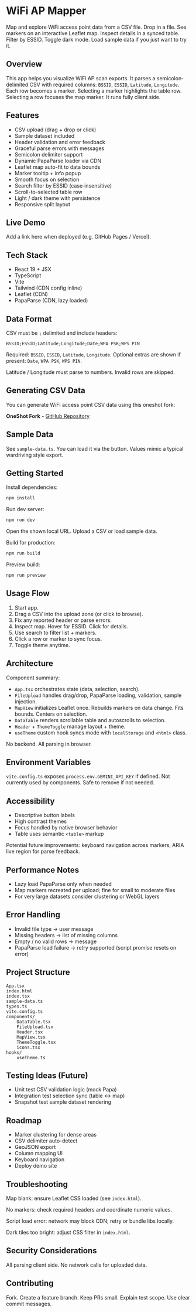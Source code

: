 # WiFi AP Mapper

Map and explore WiFi access point data from a CSV file. Drop in a file. See markers on an interactive Leaflet map. Inspect details in a synced table. Filter by ESSID. Toggle dark mode. Load sample data if you just want to try it.

## Overview

This app helps you visualize WiFi AP scan exports. It parses a semicolon‐delimited CSV with required columns: `BSSID`, `ESSID`, `Latitude`, `Longitude`. Each row becomes a marker. Selecting a marker highlights the table row. Selecting a row focuses the map marker. It runs fully client side.

## Features

- CSV upload (drag + drop or click)
- Sample dataset included
- Header validation and error feedback
- Graceful parse errors with messages
- Semicolon delimiter support
- Dynamic PapaParse loader via CDN
- Leaflet map auto-fit to data bounds
- Marker tooltip + info popup
- Smooth focus on selection
- Search filter by ESSID (case‑insensitive)
- Scroll-to-selected table row
- Light / dark theme with persistence
- Responsive split layout

## Live Demo

Add a link here when deployed (e.g. GitHub Pages / Vercel).

## Tech Stack

- React 19 + JSX
- TypeScript
- Vite
- Tailwind (CDN config inline)
- Leaflet (CDN)
- PapaParse (CDN, lazy loaded)

## Data Format

CSV must be `;` delimited and include headers:

```
BSSID;ESSID;Latitude;Longitude;Date;WPA PSK;WPS PIN
```

Required: `BSSID`, `ESSID`, `Latitude`, `Longitude`.
Optional extras are shown if present: `Date`, `WPA PSK`, `WPS PIN`.

Latitude / Longitude must parse to numbers. Invalid rows are skipped.

## Generating CSV Data

You can generate WiFi access point CSV data using this oneshot fork:

**OneShot Fork** - [GitHub Repository](https://github.com/MS-Jahan/oneshot)

## Sample Data

See `sample-data.ts`. You can load it via the button. Values mimic a typical wardriving style export.

## Getting Started

Install dependencies:

```bash
npm install
```

Run dev server:

```bash
npm run dev
```

Open the shown local URL. Upload a CSV or load sample data.

Build for production:

```bash
npm run build
```

Preview build:

```bash
npm run preview
```

## Usage Flow

1. Start app.
2. Drag a CSV into the upload zone (or click to browse).
3. Fix any reported header or parse errors.
4. Inspect map. Hover for ESSID. Click for details.
5. Use search to filter list + markers.
6. Click a row or marker to sync focus.
7. Toggle theme anytime.

## Architecture

Component summary:

- `App.tsx` orchestrates state (data, selection, search).
- `FileUpload` handles drag/drop, PapaParse loading, validation, sample injection.
- `MapView` initializes Leaflet once. Rebuilds markers on data change. Fits bounds. Centers on selection.
- `DataTable` renders scrollable table and autoscrolls to selection.
- `Header` + `ThemeToggle` manage layout + theme.
- `useTheme` custom hook syncs mode with `localStorage` and `<html>` class.

No backend. All parsing in browser.

## Environment Variables

`vite.config.ts` exposes `process.env.GEMINI_API_KEY` if defined. Not currently used by components. Safe to remove if not needed.

## Accessibility

- Descriptive button labels
- High contrast themes
- Focus handled by native browser behavior
- Table uses semantic `<table>` markup

Potential future improvements: keyboard navigation across markers, ARIA live region for parse feedback.

## Performance Notes

- Lazy load PapaParse only when needed
- Map markers recreated per upload; fine for small to moderate files
- For very large datasets consider clustering or WebGL layers

## Error Handling

- Invalid file type -> user message
- Missing headers -> list of missing columns
- Empty / no valid rows -> message
- PapaParse load failure -> retry supported (script promise resets on error)

## Project Structure

```
App.tsx
index.html
index.tsx
sample-data.ts
types.ts
vite.config.ts
components/
	DataTable.tsx
	FileUpload.tsx
	Header.tsx
	MapView.tsx
	ThemeToggle.tsx
	icons.tsx
hooks/
	useTheme.ts
```

## Testing Ideas (Future)

- Unit test CSV validation logic (mock Papa)
- Integration test selection sync (table ↔ map)
- Snapshot test sample dataset rendering

## Roadmap

- Marker clustering for dense areas
- CSV delimiter auto-detect
- GeoJSON export
- Column mapping UI
- Keyboard navigation
- Deploy demo site

## Troubleshooting

Map blank: ensure Leaflet CSS loaded (see `index.html`).

No markers: check required headers and coordinate numeric values.

Script load error: network may block CDN; retry or bundle libs locally.

Dark tiles too bright: adjust CSS filter in `index.html`.

## Security Considerations

All parsing client side. No network calls for uploaded data.


## Contributing

Fork. Create a feature branch. Keep PRs small. Explain test scope. Use clear commit messages.


